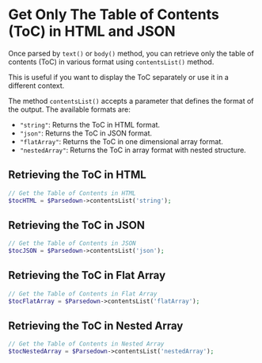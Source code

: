 # Get Only The Table of Contents (ToC) in HTML and JSON

Once parsed by `text()` or `body()` method, you can retrieve only the table of contents (ToC) in various format using `contentsList()` method.

This is useful if you want to display the ToC separately or use it in a different context.

The method `contentsList()` accepts a parameter that defines the format of the output. The available formats are:

- `"string"`: Returns the ToC in HTML format.
- `"json"`: Returns the ToC in JSON format.
- `"flatArray"`: Returns the ToC in one dimensional array format.
- `"nestedArray"`: Returns the ToC in array format with nested structure.

## Retrieving the ToC in HTML

```php
// Get the Table of Contents in HTML
$tocHTML = $Parsedown->contentsList('string');
```

## Retrieving the ToC in JSON

```php
// Get the Table of Contents in JSON
$tocJSON = $Parsedown->contentsList('json');
```

## Retrieving the ToC in Flat Array

```php
// Get the Table of Contents in Flat Array
$tocFlatArray = $Parsedown->contentsList('flatArray');
```

## Retrieving the ToC in Nested Array

```php
// Get the Table of Contents in Nested Array
$tocNestedArray = $Parsedown->contentsList('nestedArray');
```
